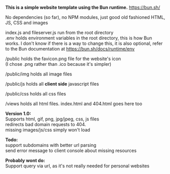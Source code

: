 <b>This is a simple website template using the Bun runtime.</b> https://bun.sh/ <br>

No dependencies (so far), no NPM modules, just good old fashioned HTML, JS, CSS and images<br>

index.js and fileserver.js run from the root directory<br>
.env holds environment variables in the root directory, this is how Bun works. I don't know if there is a way to change this, it is also optional, refer to the Bun documentation at https://bun.sh/docs/runtime/env <br>

/public holds the favicon.png file for the website's icon <br>
(I chose .png rather than .ico because it's simpler)<br>

/public/img holds all image files<br>

/public/js holds all <b>client side</b> javascript files<br>

/public/css holds all css files<br>

/views holds all html files. index.html and 404.html goes here too<br>

<b>Version 1.0:</b><br>
Supports html, gif, png, jpg/jpeg, css, js files<br>
redirects bad domain requests to 404.<br>
missing images/js/css simply won't load<br>

<b>Todo:</b><br>
support subdomains with better url parsing<br>
send error message to client console about missing resources<br>

<b>Probably wont do:</b><br>
Support query via url, as it's not really needed for personal websites<br>
